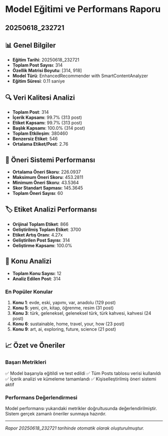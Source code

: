 # Model Eğitimi ve Performans Raporu
## 20250618_232721

## 📊 Genel Bilgiler
- **Eğitim Tarihi**: 20250618_232721
- **Toplam Post Sayısı**: 314
- **Özellik Matrisi Boyutu**: [314, 918]
- **Model Türü**: EnhancedRecommender with SmartContentAnalyzer
- **Eğitim Süresi**: 0.11 saniye

## 🔍 Veri Kalitesi Analizi

- **Toplam Post**: 314
- **İçerik Kapsamı**: 99.7% (313 post)
- **Etiket Kapsamı**: 99.7% (313 post)
- **Başlık Kapsamı**: 100.0% (314 post)
- **Toplam Etkileşim**: 380460
- **Benzersiz Etiket**: 546
- **Ortalama Etiket/Post**: 2.76

## 🎯 Öneri Sistemi Performansı
- **Ortalama Öneri Skoru**: 226.0937
- **Maksimum Öneri Skoru**: 453.2811
- **Minimum Öneri Skoru**: 43.5364
- **Skor Standart Sapması**: 145.3645
- **Toplam Öneri Sayısı**: 60

## 🏷️ Etiket Analizi Performansı
- **Orijinal Toplam Etiket**: 866
- **Geliştirilmiş Toplam Etiket**: 3700
- **Etiket Artış Oranı**: 4.27x
- **Geliştirilen Post Sayısı**: 314
- **Geliştirme Kapsamı**: 100.0%

## 🎯 Konu Analizi
- **Toplam Konu Sayısı**: 12
- **Analiz Edilen Post**: 314

### En Popüler Konular
1. **Konu 1**: evde, eski, yapımı, var, anadolu (129 post)
2. **Konu 5**: yeni, çin, kitap, öğrenme, resim (31 post)
3. **Konu 3**: türk, geleneksel, geleneksel türk, türk kahvesi, kahvesi (24 post)
4. **Konu 6**: sustainable, home, travel, your, how (23 post)
5. **Konu 9**: art, ai, exploring, future, science (21 post)

## 📈 Özet ve Öneriler

### Başarı Metrikleri
✅ Model başarıyla eğitildi ve test edildi
✅ Tüm Posts tablosu verisi kullanıldı
✅ İçerik analizi ve kümeleme tamamlandı
✅ Kişiselleştirilmiş öneri sistemi aktif

### Performans Değerlendirmesi
Model performansı yukarıdaki metrikler doğrultusunda değerlendirilmiştir. 
Sistem gerçek zamanlı öneriler sunmaya hazırdır.

---
*Rapor 20250618_232721 tarihinde otomatik olarak oluşturulmuştur.*
